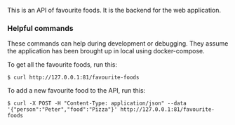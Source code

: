 This is an API of favourite foods. It is the 
backend for the web application.

### Helpful commands

These commands can help during development or debugging.
They assume the application has been brought up in 
local using docker-compose.

To get all the favourite foods, run this:

```
$ curl http://127.0.0.1:81/favourite-foods
```

To add a new favourite food to the API, run this:

```
$ curl -X POST -H "Content-Type: application/json" --data '{"person":"Peter","food":"Pizza"}' http://127.0.0.1:81/favourite-foods
```